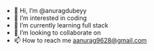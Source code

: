 - 👋 Hi, I’m @anuragdubeyy
- 👀 I’m interested in coding
- 🌱 I’m currently learning full stack
- 💞️ I’m looking to collaborate on 
- 📫 How to reach me aanurag9628@gmail.com

<!---
anurag9682/anurag9682 is a ✨ special ✨ repository because its `README.md` (this file) appears on your GitHub profile.
You can click the Preview link to take a look at your changes.
--->
